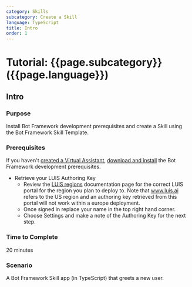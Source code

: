 ```yaml
---
category: Skills
subcategory: Create a Skill
language: TypeScript
title: Intro
order: 1
---
```


# Tutorial: {{page.subcategory}} ({{page.language}})

## Intro

### Purpose

Install Bot Framework development prerequisites and create a Skill using the Bot Framework Skill Template.

### Prerequisites

If you haven't [created a Virtual Assistant]({{site.baseurl}}/tutorials/typescript/create-assistant/1_intro/), [download and install]({{site.baseurl}}/tutorials/typescript/create-assistant/2_download_and_install/) the Bot Framework development prerequisites.

- Retrieve your LUIS Authoring Key
  - Review the [LUIS regions](https://docs.microsoft.com/en-us/azure/cognitive-services/luis/luis-reference-regions) documentation page for the correct LUIS portal for the region you plan to deploy to. Note that www.luis.ai refers to the US region and an authoring key retrieved from this portal will not work within a europe deployment. 
  - Once signed in replace your name in the top right hand corner.
  - Choose Settings and make a note of the Authoring Key for the next step.

### Time to Complete

20 minutes

### Scenario

A Bot Framework Skill app (in TypeScript) that greets a new user.